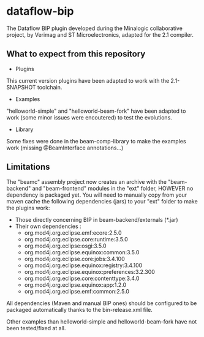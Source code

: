 dataflow-bip
============

The Dataflow BIP plugin developed during the Minalogic collaborative project, by Verimag and ST Microelectronics, adapted for the 2.1 compiler.

What to expect from this repository
-----------------------------------

- Plugins

This current version plugins have been adapted to work with the 2.1-SNAPSHOT toolchain.

- Examples

"helloworld-simple" and "helloworld-beam-fork" have been adapted to work (some minor issues were encoutered) to test the evolutions.

- Library

Some fixes were done in the beam-comp-library to make the examples work (missing @BeamInterface annotations...)

Limitations
-----------

The "beamc" assembly project now creates an archive with the "beam-backend" and "beam-frontend" modules in the "ext" folder, HOWEVER no dependency is packaged yet.
You will need to manually copy from your maven cache the following dependencies (jars) to your "ext" folder to make the plugins work:
- Those directly concerning BIP in beam-backend/externals (*.jar)
- Their own dependencies :
  - org.mod4j.org.eclipse.emf:ecore:2.5.0
  - org.mod4j.org.eclipse.core:runtime:3.5.0
  - org.mod4j.org.eclipse:osgi:3.5.0
  - org.mod4j.org.eclipse.equinox:common:3.5.0
  - org.mod4j.org.eclipse.core:jobs:3.4.100
  - org.mod4j.org.eclipse.equinox:registry:3.4.100
  - org.mod4j.org.eclipse.equinox:preferences:3.2.300
  - org.mod4j.org.eclipse.core:contenttype:3.4.0
  - org.mod4j.org.eclipse.equinox:app:1.2.0
  - org.mod4j.org.eclipse.emf:common:2.5.0

All dependencies (Maven and manual BIP ones) should be configured to be packaged automatically thanks to the bin-release.xml file.

Other examples than helloworld-simple and helloworld-beam-fork have not been tested/fixed at all.
